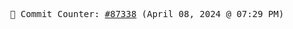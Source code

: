 <p align="center">
    <samp>
        📮 Commit Counter: <a href="https://github.com/Javascript-void0/Javascript-void0/commits/main">#87338</a> (April 08, 2024 @ 07:29 PM)
    </samp>
</p>